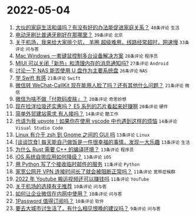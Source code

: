 # 2022-05-04

1. [大伙的家庭生活和谐吗？有没有好的办法能促进家庭关系？](https://www.v2ex.com/t/850760) `48条评论` `生活`
1. [电动牙刷比普通牙刷好在那哪里？](https://www.v2ex.com/t/850734) `39条评论` `北京`
1. [关于机场，我来给大家排个坑， 羊圈 超级难用，线路经常超时，网速慢](https://www.v2ex.com/t/850736) `33条评论` `问与答`
1. [Mac Windows 一套键鼠控制多台设备解决方案](https://www.v2ex.com/t/850750) `28条评论` `程序员`
1. [MIUI 可以关闭「新热」和清理内存的消息通知吗?](https://www.v2ex.com/t/850738) `27条评论` `Android`
1. [讨论一下 NAS 能否使用 U 盘作为主要系统盘](https://www.v2ex.com/t/850761) `26条评论` `NAS`
1. [学 Swift 有感](https://www.v2ex.com/t/850752) `21条评论` `Swift`
1. [微信转 WeChat-CallKit 现在能用人脸了吗？还有其他什么问题？](https://www.v2ex.com/t/850728) `21条评论` `微信`
1. [微信为啥不做「付款码皮肤」？](https://www.v2ex.com/t/850789) `20条评论` `奇思妙想`
1. [现在捡洋垃圾还实惠吗？ E5 系列的芯片看起来好赚啊](https://www.v2ex.com/t/850779) `20条评论` `硬件`
1. [简单外贸建站需求 有人接吗？](https://www.v2ex.com/t/850775) `14条评论` `酷工作`
1. [也请为我 upvote！如果你在使用 vscode 中也遇到这样的烦恼](https://www.v2ex.com/t/850744) `14条评论` `Visual Studio Code`
1. [Linux 有介于 zsh 到 Gnome 之间的 GUI 吗](https://www.v2ex.com/t/850799) `13条评论` `Linux`
1. [[谈谈饮食] 每天能自己做饭是一件很幸福的事情，发现一大乐趣](https://www.v2ex.com/t/850797) `13条评论` `生活`
1. [为什么 Rust 需要 C++ 的编译环境？](https://www.v2ex.com/t/850745) `13条评论` `程序员`
1. [iOS 系统自带应用如何降级？](https://www.v2ex.com/t/850723) `13条评论` `iOS`
1. [用 Python 写了个接收临时邮件的服务](https://www.v2ex.com/t/850778) `11条评论` `Python`
1. [家宽公网开 VPN 连接时间长了就会被阻断正常吗？](https://www.v2ex.com/t/850770) `11条评论` `宽带症候群`
1. [2022 年 Youtube 搬运视频还可以赚钱吗](https://www.v2ex.com/t/850748) `11条评论` `YouTube`
1. [关于机场的选择有无推荐](https://www.v2ex.com/t/850793) `10条评论` `问与答`
1. [如何让企业微信在内网中使用？](https://www.v2ex.com/t/850783) `10条评论` `问与答`
1. [1Password 值得订阅吗？](https://www.v2ex.com/t/850754) `10条评论` `软件`
1. [要去大城市讨生活了，有什么相见恨晚的建议吗？](https://www.v2ex.com/t/850794) `9条评论` `问与答`
